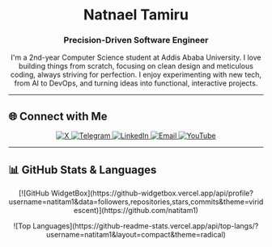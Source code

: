 <h1 align="center">Natnael Tamiru</h1>
<h3 align="center">Precision-Driven Software Engineer</h3>

<p align="center">
  I'm a 2nd-year Computer Science student at Addis Ababa University. I love building things from scratch, focusing on clean design and meticulous coding, always striving for perfection. I enjoy experimenting with new tech, from AI to DevOps, and turning ideas into functional, interactive projects.
</p>

---

## 🌐 Connect with Me

<p align="center">
  <a href="https://twitter.com/your-twitter" target="_blank">
    <img alt="X" src="https://img.shields.io/badge/X-1DA1F2?style=for-the-badge&logo=twitter&logoColor=white" />
  </a>
  <a href="https://t.me/your-telegram" target="_blank">
    <img alt="Telegram" src="https://img.shields.io/badge/Telegram-0088CC?style=for-the-badge&logo=telegram&logoColor=white" />
  </a>
  <a href="https://www.linkedin.com/in/your-linkedin/" target="_blank">
    <img alt="LinkedIn" src="https://img.shields.io/badge/LinkedIn-0077B5?style=for-the-badge&logo=linkedin&logoColor=white" />
  </a>
  <a href="mailto:your-email@example.com" target="_blank">
    <img alt="Email" src="https://img.shields.io/badge/Email-D14836?style=for-the-badge&logo=gmail&logoColor=white" />
  </a>
  <a href="https://www.youtube.com/channel/your-youtube" target="_blank">
    <img alt="YouTube" src="https://img.shields.io/badge/YouTube-FF0000?style=for-the-badge&logo=youtube&logoColor=white" />
  </a>
</p>

---

## 📊 GitHub Stats & Languages

<p align="center">
  [![GitHub WidgetBox](https://github-widgetbox.vercel.app/api/profile?username=natitam1&data=followers,repositories,stars,commits&theme=viridescent)](https://github.com/natitam1)
</p>

<p align="center">
  ![Top Languages](https://github-readme-stats.vercel.app/api/top-langs/?username=natitam1&layout=compact&theme=radical)
</p>
